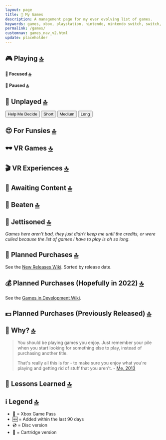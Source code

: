```yaml
---
layout: page
title: 🔮 My Games
description: A management page for my ever evolving list of games.
keywords: games, xbox, playstation, nintendo, nintendo switch, switch, oculus quest, oculus, quest, virtual reality, vr
permalink: /games/
customnav: games_nav_v2.html
update: placeholder
---
```


<a id="playing"></a>

## 🎮 Playing [🔝][top]

#### 👀 Focused [🔝][top]

<div id="games-playing"></div>

<a id="paused"></a>
#### 🚥 Paused [🔝][top]

<div id="games-paused"></div>

<a id="unplayed"></a>
## 👾 Unplayed [🔝][top]

<button onclick="suggestRandomGame('any')">Help Me Decide</button>
<button onclick="suggestRandomGame('short')">Short</button>
<button onclick="suggestRandomGame('medium')">Medium</button>
<button onclick="suggestRandomGame('long')">Long</button>

<div id="games-unplayed"></div>

<a id="fun"></a>

## 😍 For Funsies [🔝][top]

<div id="games-fun"></div>

<a id="vr-games"></a>

## 🕶 VR Games [🔝][top]

<div id="games-vr-games"></div>

<a id="vr-experiences"></a>

## 🎬 VR Experiences [🔝][top]

<div id="games-vr-experiences"></div>

<a id="awaiting-content"></a>

## 📆 Awaiting Content [🔝][top]

<div id="games-awaiting-content"></div>
   
<a id="beaten"></a>

## 🏁 Beaten [🔝][top]

<div id="games-beaten"></div>

<a id="jettisoned"></a>

## 🚀 Jettisoned [🔝][top]

_Games here aren't bad, they just didn't keep me until the credits, or were culled because the list
of games I have to play is oh so long._

<div id="games-jettisoned"></div>

<a id="purchases"></a>

## 💸 Planned Purchases [🔝][top]

See the [New Releases Wiki][new-releases]. Sorted by release date.

<div id="purchases-planned"></div>

## 💰 Planned Purchases (Hopefully in 2022) [🔝][top]

See the [Games in Development Wiki][games-in-development].

<div id="purchases-hopeful"></div>

## 💵 Planned Purchases (Previously Released) [🔝][top]

<div id="purchases-previous"></div>

<a id="why"></a>

## 💭 Why? [🔝][top]

> You should be playing games you enjoy. Just remember your pile when you start
> looking for something else to play, instead of purchasing another title.
>
> That's really all this is for - to make sure you enjoy what you're playing and getting rid of
> stuff that you aren't. - [Me, 2013][2013 - 12 month pile thread GWJ]

<a id="lessons"></a>

## 📝 Lessons Learned [🔝][top]

<div id="lessons-learned"></div>

<a id="legend"></a>

## ℹ️ Legend [🔝][top]

* 💚 = Xbox Game Pass
* 🆕 = Added within the last 90 days
* 💿 = Disc version
* 💾 = Cartridge version

<script type="text/javascript" src="/assets/javascript/api_functions.js"></script>
<script type="text/javascript" src="/assets/javascript/classes/game.js"></script>
<script type="text/javascript" src="/assets/javascript/classes/purchase.js"></script>
<script type="text/javascript" src="/assets/javascript/classes/lesson.js"></script>
<script type="text/javascript" src="/assets/javascript/games.js"></script>

[top]: #page-top
[new-releases]: https://en.wikipedia.org/wiki/2022_in_video_games#Game_releases
[games-in-development]: https://en.wikipedia.org/wiki/List_of_video_games_in_development
[2013 - 12 month pile thread GWJ]: https://www.gamerswithjobs.com/node/1283851?page=6#comment-12179406
